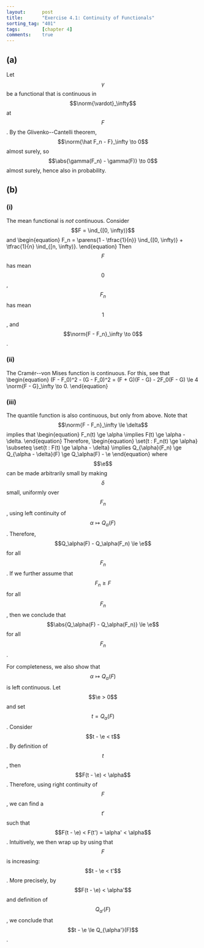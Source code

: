 ```yaml
---
layout:      post
title:       "Exercise 4.1: Continuity of Functionals"
sorting_tag: "401"
tags:        [chapter 4]
comments:    true
---
```


## (a)
Let $$\gamma$$ be a functional that is continuous in $$\norm{\vardot}_\infty$$ at $$F$$.
By the Glivenko--Cantelli theorem, $$\norm{\hat F_n - F}_\infty \to 0$$ almost surely, so $$\abs{\gamma(F_n) - \gamma(F)} \to 0$$ almost surely, hence also in probability.

## (b)
### (i)
The mean functional is *not* continuous.
Consider $$F = \ind_{[0, \infty)}$$ and
\begin{equation}
    F_n
    =
        \parens{1 - \tfrac{1}{n}} \ind_{[0, \infty)}
        +  \tfrac{1}{n} \ind_{[n, \infty)}.
\end{equation}
Then $$F$$ has mean $$0$$, $$F_n$$ has mean $$1$$, and $$\norm{F - F_n}_\infty \to 0$$.

### (ii)
The Cramér--von Mises function is continuous.
For this, see that
\begin{equation}
    (F - F_0)^2 - (G - F_0)^2
    = (F + G)(F - G) - 2F_0(F - G)
    \le 4 \norm{F - G}_\infty
    \to 0.
\end{equation}

### (iii)
The quantile function is also continuous, but only from above.
Note that $$\norm{F - F_n}_\infty \le \delta$$ implies that
\begin{equation}
    F_n(t) \ge \alpha \implies F(t) \ge \alpha - \delta.
\end{equation}
Therefore,
\begin{equation}
    \set{t : F_n(t) \ge \alpha} \subseteq \set{t : F(t) \ge \alpha - \delta}
    \implies
    Q_{\alpha}(F_n) \ge Q_{\alpha - \delta}(F) \ge Q_\alpha(F) - \e
\end{equation}
where $$\e$$ can be made arbitrarily small by making $$\delta$$ small, uniformly over $$F_n$$, using left continuity of $$\alpha \mapsto Q_\alpha(F)$$.
Therefore, $$Q_\alpha(F) - Q_\alpha(F_n) \le \e$$ for all $$F_n$$.
If we further assume that $$F_n \ge F$$ for all $$F_n$$, then we conclude that $$\abs{Q_\alpha(F) - Q_\alpha(F_n)} \le \e$$ for all $$F_n$$.

For completeness, we also show that $$\alpha \mapsto Q_\alpha(F)$$ is left continuous.
Let $$\e > 0$$ and set $$t = Q_\alpha(F)$$.
Consider $$t - \e < t$$.
By definition of $$t$$, then $$F(t - \e) < \alpha$$.
Therefore, using right continuity of $$F$$, we can find a $$t'$$ such that $$F(t - \e) < F(t') = \alpha' < \alpha$$.
Intuitively, we then wrap up by using that $$F$$ is increasing: $$t - \e < t'$$.
More precisely, by $$F(t - \e) < \alpha'$$ and definition of $$Q_{\alpha'}(F)$$, we conclude that $$t - \e \le Q_{\alpha'}(F)$$.
